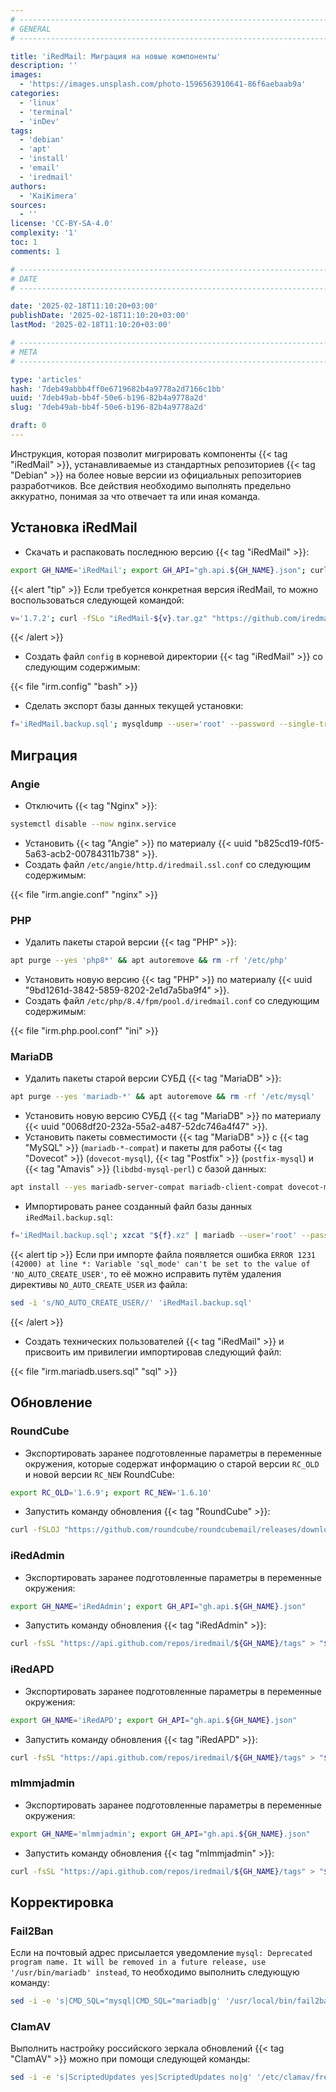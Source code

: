 ```yaml
---
# -------------------------------------------------------------------------------------------------------------------- #
# GENERAL
# -------------------------------------------------------------------------------------------------------------------- #

title: 'iRedMail: Миграция на новые компоненты'
description: ''
images:
  - 'https://images.unsplash.com/photo-1596563910641-86f6aebaab9a'
categories:
  - 'linux'
  - 'terminal'
  - 'inDev'
tags:
  - 'debian'
  - 'apt'
  - 'install'
  - 'email'
  - 'iredmail'
authors:
  - 'KaiKimera'
sources:
  - ''
license: 'CC-BY-SA-4.0'
complexity: '1'
toc: 1
comments: 1

# -------------------------------------------------------------------------------------------------------------------- #
# DATE
# -------------------------------------------------------------------------------------------------------------------- #

date: '2025-02-18T11:10:20+03:00'
publishDate: '2025-02-18T11:10:20+03:00'
lastMod: '2025-02-18T11:10:20+03:00'

# -------------------------------------------------------------------------------------------------------------------- #
# META
# -------------------------------------------------------------------------------------------------------------------- #

type: 'articles'
hash: '7deb49abbb4ff0e6719682b4a9778a2d7166c1bb'
uuid: '7deb49ab-bb4f-50e6-b196-82b4a9778a2d'
slug: '7deb49ab-bb4f-50e6-b196-82b4a9778a2d'

draft: 0
---
```


Инструкция, которая позволит мигрировать компоненты {{< tag "iRedMail" >}}, устанавливаемые из стандартных репозиториев {{< tag "Debian" >}} на более новые версии из официальных репозиториев разработчиков. Все действия необходимо выполнять предельно аккуратно, понимая за что отвечает та или иная команда.

<!--more-->

## Установка iRedMail

- Скачать и распаковать последнюю версию {{< tag "iRedMail" >}}:

```bash
export GH_NAME='iRedMail'; export GH_API="gh.api.${GH_NAME}.json"; curl -fsSL "https://api.github.com/repos/iredmail/${GH_NAME}/tags" > "${GH_API}"; url="$( grep '"tarball_url":' < "${GH_API}" | head -n 1 | awk -F '"' '{ print $(NF-1) }' )"; ver="$( echo "${url}" | awk -F '/' '{ print $(NF) }' )"; cid="$( grep '"sha":' < "${GH_API}" | head -n 1 | awk -F '"' '{ print $(NF-1) }' | head -c 7 )"; curl -fSLOJ "${url}" && tar -xzf ./*"${cid}.tar.gz" && mv ./*"${cid}" "${GH_NAME}-${ver}" && cd "${GH_NAME}-${ver}" || return
```

{{< alert "tip" >}}
Если требуется конкретная версия iRedMail, то можно воспользоваться следующей командой:

```bash
v='1.7.2'; curl -fSLo "iRedMail-${v}.tar.gz" "https://github.com/iredmail/iRedMail/archive/refs/tags/${v}.tar.gz" && tar -xzf "iRedMail-${v}.tar.gz" && cd "iRedMail-${v}" || exit
```
{{< /alert >}}

- Создать файл `config` в корневой директории {{< tag "iRedMail" >}} со следующим содержимым:

{{< file "irm.config" "bash" >}}

- Сделать экспорт базы данных текущей установки:

```bash
f='iRedMail.backup.sql'; mysqldump --user='root' --password --single-transaction --databases 'amavisd' 'fail2ban' 'iredadmin' 'iredapd' 'roundcubemail' 'vmail' | xz -9 > "${f}.xz"
```

## Миграция

### Angie

- Отключить {{< tag "Nginx" >}}:

```bash
systemctl disable --now nginx.service
```

- Установить {{< tag "Angie" >}} по материалу {{< uuid "b825cd19-f0f5-5a63-acb2-00784311b738" >}}.
- Создать файл `/etc/angie/http.d/iredmail.ssl.conf` со следующим содержимым:

{{< file "irm.angie.conf" "nginx" >}}

### PHP

- Удалить пакеты старой версии {{< tag "PHP" >}}:

```bash
apt purge --yes 'php8*' && apt autoremove && rm -rf '/etc/php'
```

- Установить новую версию {{< tag "PHP" >}} по материалу {{< uuid "9bd1261d-3842-5859-8202-2e1d7a5ba9f4" >}}.
- Создать файл `/etc/php/8.4/fpm/pool.d/iredmail.conf` со следующим содержимым:

{{< file "irm.php.pool.conf" "ini" >}}

### MariaDB

- Удалить пакеты старой версии СУБД {{< tag "MariaDB" >}}:

```bash
apt purge --yes 'mariadb-*' && apt autoremove && rm -rf '/etc/mysql'
```

- Установить новую версию СУБД {{< tag "MariaDB" >}} по материалу {{< uuid "0068df20-232a-55a2-a487-52dc746a4f47" >}}.
- Установить пакеты совместимости {{< tag "MariaDB" >}} с {{< tag "MySQL" >}} (`mariadb-*-compat`) и пакеты для работы {{< tag "Dovecot" >}} (`dovecot-mysql`), {{< tag "Postfix" >}} (`postfix-mysql`) и {{< tag "Amavis" >}} (`libdbd-mysql-perl`) с базой данных:

```bash
apt install --yes mariadb-server-compat mariadb-client-compat dovecot-mysql postfix-mysql libdbd-mysql-perl && systemctl restart dovecot.service postfix.service postfix@-.service
```

- Импортировать ранее созданный файл базы данных `iRedMail.backup.sql`:

```bash
f='iRedMail.backup.sql'; xzcat "${f}.xz" | mariadb --user='root' --password
```

{{< alert tip >}}
Если при импорте файла появляется ошибка `ERROR 1231 (42000) at line *: Variable 'sql_mode' can't be set to the value of 'NO_AUTO_CREATE_USER'`, то её можно исправить путём удаления директивы `NO_AUTO_CREATE_USER` из файла:

```bash
sed -i 's/NO_AUTO_CREATE_USER//' 'iRedMail.backup.sql'
```
{{< /alert >}}

- Создать технических пользователей {{< tag "iRedMail" >}} и присвоить им привилегии импортировав следующий файл:

{{< file "irm.mariadb.users.sql" "sql" >}}

## Обновление

### RoundCube

- Экспортировать заранее подготовленные параметры в переменные окружения, которые содержат информацию о старой версии `RC_OLD` и новой версии `RC_NEW` RoundCube:

```bash
export RC_OLD='1.6.9'; export RC_NEW='1.6.10'
```

- Запустить команду обновления {{< tag "RoundCube" >}}:

```bash
curl -fSLOJ "https://github.com/roundcube/roundcubemail/releases/download/${RC_NEW}/roundcubemail-${RC_NEW}-complete.tar.gz" && tar -xzf "roundcubemail-${RC_NEW}-complete.tar.gz" && mv "roundcubemail-${RC_NEW}" '/opt/www' && cp "/opt/www/roundcubemail-${RC_OLD}/config/config.inc.php" "/opt/www/roundcubemail-${RC_NEW}/config/config.inc.php" && "/opt/www/roundcubemail-${RC_NEW}/bin/update.sh" -v "${RC_OLD}" && chown -R root:root "/opt/www/roundcubemail-${RC_NEW}" && chown www-data:www-data "/opt/www/roundcubemail-${RC_NEW}"/{logs,temp,config/config.inc.php} && unlink '/opt/www/roundcubemail' && ln -s "/opt/www/roundcubemail-${RC_NEW}" '/opt/www/roundcubemail'
```

### iRedAdmin

- Экспортировать заранее подготовленные параметры в переменные окружения:

```bash
export GH_NAME='iRedAdmin'; export GH_API="gh.api.${GH_NAME}.json"
```

- Запустить команду обновления {{< tag "iRedAdmin" >}}:

```bash
curl -fsSL "https://api.github.com/repos/iredmail/${GH_NAME}/tags" > "${GH_API}"; url="$( grep '"tarball_url":' < "${GH_API}" | head -n 1 | awk -F '"' '{ print $(NF-1) }' )"; ver="$( echo "${url}" | awk -F '/' '{ print $(NF) }' )"; cid="$( grep '"sha":' < "${GH_API}" | head -n 1 | awk -F '"' '{ print $(NF-1) }' | head -c 7 )"; curl -fSLOJ "${url}" && tar -xzf ./*"${cid}.tar.gz" && mv ./*"${cid}" "${GH_NAME}-${ver}" && cd "${GH_NAME}-${ver}/tools/" && bash "upgrade_${GH_NAME,,}.sh"
```

### iRedAPD

- Экспортировать заранее подготовленные параметры в переменные окружения:

```bash
export GH_NAME='iRedAPD'; export GH_API="gh.api.${GH_NAME}.json"
```

- Запустить команду обновления {{< tag "iRedAPD" >}}:

```bash
curl -fsSL "https://api.github.com/repos/iredmail/${GH_NAME}/tags" > "${GH_API}"; url="$( grep '"tarball_url":' < "${GH_API}" | head -n 1 | awk -F '"' '{ print $(NF-1) }' )"; ver="$( echo "${url}" | awk -F '/' '{ print $(NF) }' )"; cid="$( grep '"sha":' < "${GH_API}" | head -n 1 | awk -F '"' '{ print $(NF-1) }' | head -c 7 )"; curl -fSLOJ "${url}" && tar -xzf ./*"${cid}.tar.gz" && mv ./*"${cid}" "${GH_NAME}-${ver}" && cd "${GH_NAME}-${ver}/tools/" && bash "upgrade_${GH_NAME,,}.sh"
```

### mlmmjadmin

- Экспортировать заранее подготовленные параметры в переменные окружения:

```bash
export GH_NAME='mlmmjadmin'; export GH_API="gh.api.${GH_NAME}.json"
```

- Запустить команду обновления {{< tag "mlmmjadmin" >}}:

```bash
curl -fsSL "https://api.github.com/repos/iredmail/${GH_NAME}/tags" > "${GH_API}"; url="$( grep '"tarball_url":' < "${GH_API}" | head -n 1 | awk -F '"' '{ print $(NF-1) }' )"; ver="$( echo "${url}" | awk -F '/' '{ print $(NF) }' )"; cid="$( grep '"sha":' < "${GH_API}" | head -n 1 | awk -F '"' '{ print $(NF-1) }' | head -c 7 )"; curl -fSLOJ "${url}" && tar -xzf ./*"${cid}.tar.gz" && mv ./*"${cid}" "${GH_NAME}-${ver}" && cd "${GH_NAME}-${ver}/tools/" && bash "upgrade_${GH_NAME,,}.sh"
```

## Корректировка

### Fail2Ban

Если на почтовый адрес присылается уведомление `mysql: Deprecated program name. It will be removed in a future release, use '/usr/bin/mariadb' instead`, то необходимо выполнить следующую команду:

```bash
sed -i -e 's|CMD_SQL="mysql|CMD_SQL="mariadb|g' '/usr/local/bin/fail2ban_banned_db'
```

### ClamAV

Выполнить настройку российского зеркала обновлений {{< tag "ClamAV" >}} можно при помощи следующей команды:

```bash
sed -i -e 's|ScriptedUpdates yes|ScriptedUpdates no|g' '/etc/clamav/freshclam.conf' && echo -e 'PrivateMirror https://clamav-mirror.ru/\nPrivateMirror https://mirror.truenetwork.ru/clamav/\nPrivateMirror http://mirror.truenetwork.ru/clamav/\n' | tee -a '/etc/clamav/freshclam.conf' > '/dev/null' && rm -rf '/var/lib/clamav/freshclam.dat' && systemctl stop clamav-freshclam.service && freshclam -vvv && systemctl restart clamav-freshclam.service && systemctl restart clamav-daemon.service
```
